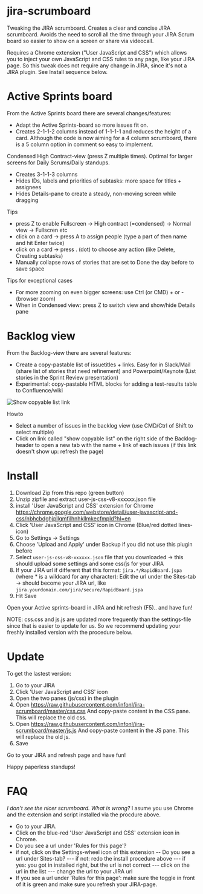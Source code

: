 # jira-scrumboard
Tweaking the JIRA scrumboard. Creates a clear and concise JIRA scrumboard. Avoids the need to scroll all the time through your JIRA Scrum board so easier to show on a screen or share via videocall.

Requires a Chrome extension ("User JavaScript and CSS") which allows you to inject your own JavaScript and CSS rules to any page, like your JIRA page. So this tweak does not require any change in JIRA, since it's not a JIRA plugin. See Install sequence below.

Active Sprints board
===========================
From the Active Sprints board there are several changes/features:
- Adapt the Active Sprints-board so more issues fit on. 
- Creates 2-1-1-2 columns instead of 1-1-1-1 and reduces the height of a card. Although the code is now aiming for a 4 column scrumboard, there is a 5 column option in comment so easy to implement.

Condensed High Contract-view (press Z multiple times). 
Optimal for larger screens for Daily Scrums/Daily standups.
- Creates 3-1-1-3 columns 
- Hides IDs, labels and priorities of subtasks: more space for titles + assignees
- Hides Details-pane to create a steady, non-moving screen while dragging 

Tips
- press Z to enable Fullscreen -> High contract (=condensed) -> Normal view -> Fullscren etc
- click on a card -> press A to assign people (type a part of then name and hit Enter twice)
- click on a card -> press . (dot) to choose any action (like Delete, Creating subtasks)
- Manually collapse rows of stories that are set to Done the day before to save space

Tips for exceptional cases
- For more zooming on even bigger screens: use Ctrl (or CMD) + or - (browser zoom)
- When in Condensed view: press Z to switch view and show/hide Details pane


Backlog view
=====================
From the Backlog-view there are several features:
- Create a copy-pastable list of issuetitles + links. Easy for in Slack/Mail (share list of stories that need refinement) and Powerpoint/Keynote (List stories in the Sprint Review presentation)
- Experimental: copy-pastable HTML blocks for adding a test-results table to Confluence/wiki

![Show copyable list link](https://user-images.githubusercontent.com/26110975/98917631-e9d65c00-24cc-11eb-840a-a41362b43e67.png)

Howto
- Select a number of issues in the backlog view (use CMD/Ctrl of Shift to select multiple)
- Click on link called "show copyable list" on the right side of the Backlog-header to open a new tab with the name + link of each issues
(if this link doesn't show up: refresh the page)

Install
=====================
1. Download Zip from this repo (green button)
2. Unzip zipfile and extract user-js-css-v8-xxxxxx.json file 
3. install 'User JavaScript and CSS' extension for Chrome
https://chrome.google.com/webstore/detail/user-javascript-and-css/nbhcbdghjpllgmfilhnhkllmkecfmpld?hl=en
4. Click 'User JavaScript and CSS' icon in Chrome (Blue/red dotted lines-icon)
5. Go to Settings -> Settings
6. Choose 'Upload and Apply' under Backup if you did not use this plugin before
7. Select `user-js-css-v8-xxxxxx.json` file that you downloaded -> this should upload some settings and some css/js for your JIRA
8. If your JIRA url if different that this format: `jira.*/RapidBoard.jspa` (where * is a wildcard for any character): Edit the url under the Sites-tab -> should become your JIRA url, like `jira.yourdomain.com/jira/secure/RapidBoard.jspa`
9. Hit Save

Open your Active sprints-board in JIRA and hit refresh (F5).. and have fun!

NOTE: css.css and js.js are updated more frequently than the settings-file since that is easier to update for us. So we recommend updating your freshly installed version with the procedure below.

Update
=====================
To get the lastest version:
1. Go to your JIRA
2. Click 'User JavaScript and CSS' icon 
3. Open the two panes (js/css) in the plugin
4. Open https://raw.githubusercontent.com/infonl/jira-scrumboard/master/css.css And copy-paste content in the CSS pane. This will replace the old css.
5. Open https://raw.githubusercontent.com/infonl/jira-scrumboard/master/js.js And copy-paste content in the JS pane. This will replace the old js.
6. Save

Go to your JIRA and refresh page and have fun!

Happy paperless standups!

FAQ
===========================
*I don't see the nicer scrumboard. What is wrong?*
I asume you use Chrome and the extension and script installed via the procdure above. 
- Go to your JIRA.
- Click on the blue-red 'User JavaScript and CSS' extension icon in Chrome.
- Do you see a url under 'Rules for this page'?
- if not, click on the Settings-wheel icon of this extension
-- Do you see a url under Sites-tab?
--- if not: redo the install procedure above
--- if yes: you got in installed right, but the url is not correct 
--- click on the url in the list 
--- change the url to your JIRA url
- If you see a url under 'Rules for this page': make sure the toggle in front of it is green and make sure you refresh your JIRA-page.


